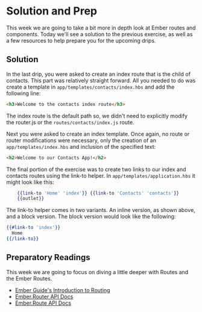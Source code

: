 # Solution and Prep

This week we are going to take a bit more in depth look at Ember routes and components. Today we'll see a solution to the previous exercise, as well as a few resources to help prepare you for the upcoming drips.

## Solution

In the last drip, you were asked to create an index route that is the child of contacts. This part was relatively straight forward. All you needed to do was create a template in `app/templates/contacts/index.hbs` and add the following line:

```html
<h3>Welcome to the contacts index route</h3>
```

The index route is the default path so, we didn't need to explicitly modify the router.js or the `routes/contacts/index.js` route.

Next you were asked to create an index template. Once again, no route or router modifications were necessary, only the creation of an `app/templates/index.hbs` and inclusion of the specified text:

```html
<h2>Welcome to our Contacts App!</h2>
```

The final portion of the exercise was to create two links to our index and contacts routes using the link-to helper. In `app/templates/application.hbs` it might look like this:

```hbs
    {{link-to 'Home' 'index'}} {{link-to 'Contacts' 'contacts'}}
    {{outlet}}
```

The link-to helper comes in two variants. An inline version, as shown above, and a block version. The block version would look like the following:

```hbs
{{#link-to 'index'}}
  Home
{{/link-to}}
```

## Preparatory Readings

This week we are going to focus on diving a little deeper with Routes and the Ember Routes.

* [Ember Guide's Introduction to Routing](https://guides.emberjs.com/v2.6.0/routing/)
* [Ember.Router API Docs](http://emberjs.com/api/classes/Ember.Router.html)
* [Ember.Route API Docs](http://emberjs.com/api/classes/Ember.Route.html)
